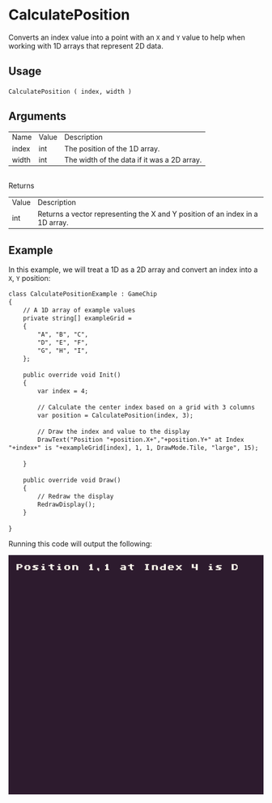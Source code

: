 # CalculatePosition

Converts an index value into a point with an `X` and `Y` value to help when working with 1D arrays that represent 2D data.

## Usage

`CalculatePosition ( index, width )`

## Arguments

<table>
  <tr>
    <td>Name</td>
    <td>Value</td>
    <td>Description</td>
  </tr>
  <tr>
    <td>index</td>
    <td>int</td>
    <td>The position of the 1D array.</td>
  </tr>
  <tr>
    <td>width</td>
    <td>int</td>
    <td>The width of the data if it was a 2D array.</td>
  </tr>
</table>


## 
Returns

<table>
  <tr>
    <td>Value</td>
    <td>Description</td>
  </tr>
  <tr>
    <td>int</td>
    <td>Returns a vector representing the X and Y position of an index in a 1D array.</td>
  </tr>
</table>


## Example

In this example, we will treat a 1D as a 2D array and convert an index into a `X`, `Y` position:

    class CalculatePositionExample : GameChip
    {
        // A 1D array of example values
        private string[] exampleGrid =
        {
            "A", "B", "C",
            "D", "E", "F",
            "G", "H", "I",
        };

        public override void Init()
        {
            var index = 4;

            // Calculate the center index based on a grid with 3 columns
            var position = CalculatePosition(index, 3);

            // Draw the index and value to the display
            DrawText("Position "+position.X+","+position.Y+" at Index "+index+" is "+exampleGrid[index], 1, 1, DrawMode.Tile, "large", 15);

        }

        public override void Draw()
        {
            // Redraw the display
            RedrawDisplay();
        }

    }

Running this code will output the following:

<p style="text-align:center"><img src="images/CalculatePositionOutput_image_0.png" /></p>


